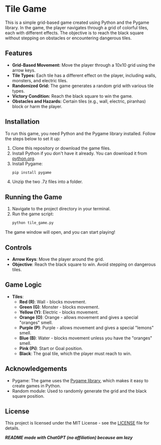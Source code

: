 # Tile Game

This is a simple grid-based game created using Python and the Pygame library. In the game, the player navigates through a grid of colorful tiles, each with different effects. The objective is to reach the black square without stepping on obstacles or encountering dangerous tiles.

## Features

- **Grid-Based Movement:** Move the player through a 10x10 grid using the arrow keys.
- **Tile Types:** Each tile has a different effect on the player, including walls, monsters, and electric tiles.
- **Randomized Grid:** The game generates a random grid with various tile types.
- **Victory Condition:** Reach the black square to win the game.
- **Obstacles and Hazards:** Certain tiles (e.g., wall, electric, piranhas) block or harm the player.

## Installation

To run this game, you need Python and the Pygame library installed. Follow the steps below to set it up:

1. Clone this repository or download the game files.
2. Install Python if you don't have it already. You can download it from [python.org](https://www.python.org/downloads/).
3. Install Pygame:
    ```bash
    pip install pygame
    ```
4. Unzip the two .7z files into a folder.

## Running the Game

1. Navigate to the project directory in your terminal.
2. Run the game script:
    ```bash
    python tile_game.py
    ```

The game window will open, and you can start playing!

## Controls

- **Arrow Keys**: Move the player around the grid.
- **Objective**: Reach the black square to win. Avoid stepping on dangerous tiles.

## Game Logic

- **Tiles**:
  - **Red (R)**: Wall - blocks movement.
  - **Green (G)**: Monster - blocks movement.
  - **Yellow (Y)**: Electric - blocks movement.
  - **Orange (O)**: Orange - allows movement and gives a special "oranges" smell.
  - **Purple (P)**: Purple - allows movement and gives a special "lemons" smell.
  - **Blue (B)**: Water - blocks movement unless you have the "oranges" smell.
  - **Pink (Pi)**: Start or Goal position.
  - **Black**: The goal tile, which the player must reach to win.

## Acknowledgements

- Pygame: The game uses the [Pygame library](https://www.pygame.org/), which makes it easy to create games in Python.
- Random module: Used to randomly generate the grid and the black square position.

## License

This project is licensed under the MIT License - see the [LICENSE](LICENSE) file for details.

***README made with ChatGPT (no affiliation) because am lazy***
